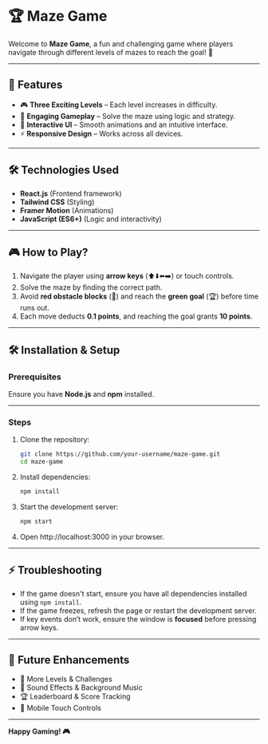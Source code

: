 
# 🏆 Maze Game

Welcome to **Maze Game**, a fun and challenging game where players navigate through different levels of mazes to reach the goal! 🏁

---

## 🚀 Features

- 🎮 **Three Exciting Levels** – Each level increases in difficulty.
- 🧠 **Engaging Gameplay** – Solve the maze using logic and strategy.
- 🎨 **Interactive UI** – Smooth animations and an intuitive interface.
- ⚡ **Responsive Design** – Works across all devices.

---

## 🛠 Technologies Used

- **React.js** (Frontend framework)
- **Tailwind CSS** (Styling)
- **Framer Motion** (Animations)
- **JavaScript (ES6+)** (Logic and interactivity)

---

## 🎮 How to Play?

1. Navigate the player using **arrow keys** (⬆️⬇️⬅️➡️) or touch controls.
2. Solve the maze by finding the correct path.
3. Avoid **red obstacle blocks** (🚧) and reach the **green goal** (🏆) before time runs out.
4. Each move deducts **0.1 points**, and reaching the goal grants **10 points**.

---

## 🛠 Installation & Setup

### Prerequisites

Ensure you have **Node.js** and **npm** installed.

---

### Steps

1. Clone the repository:
    ```sh
    git clone https://github.com/your-username/maze-game.git
    cd maze-game
    ```
2. Install dependencies:
    ```sh
    npm install
    ```
3. Start the development server:
    ```sh
    npm start
    ```
4. Open http://localhost:3000 in your browser.

---

## ⚡ Troubleshooting

- If the game doesn't start, ensure you have all dependencies installed using `npm install`.
- If the game freezes, refresh the page or restart the development server.
- If key events don’t work, ensure the window is **focused** before pressing arrow keys.

---

## 📌 Future Enhancements

- 🚀 More Levels & Challenges
- 🎵 Sound Effects & Background Music
- 🏆 Leaderboard & Score Tracking
- 📱 Mobile Touch Controls

---

**Happy Gaming! 🎮**






 
